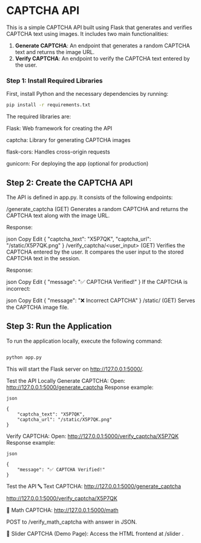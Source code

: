 # CAPTCHA API

This is a simple CAPTCHA API built using Flask that generates and verifies CAPTCHA text using images. It includes two main functionalities:

1. **Generate CAPTCHA**: An endpoint that generates a random CAPTCHA text and returns the image URL.
2. **Verify CAPTCHA**: An endpoint to verify the CAPTCHA text entered by the user.


### Step 1: Install Required Libraries

First, install Python and the necessary dependencies by running:

```bash
pip install -r requirements.txt

```
The required libraries are:

Flask: Web framework for creating the API

captcha: Library for generating CAPTCHA images

flask-cors: Handles cross-origin requests

gunicorn: For deploying the app (optional for production)

## Step 2: Create the CAPTCHA API
The API is defined in app.py. It consists of the following endpoints:

/generate_captcha (GET)
Generates a random CAPTCHA and returns the CAPTCHA text along with the image URL.

Response:

json
Copy
Edit
{
    "captcha_text": "X5P7QK",
    "captcha_url": "/static/X5P7QK.png"
}
/verify_captcha/<user_input> (GET)
Verifies the CAPTCHA entered by the user. It compares the user input to the stored CAPTCHA text in the session.

Response:

json
Copy
Edit
{
    "message": "✅ CAPTCHA Verified!"
}
If the CAPTCHA is incorrect:

json
Copy
Edit
{
    "message": "❌ Incorrect CAPTCHA"
}
/static/<filename> (GET)
Serves the CAPTCHA image file.

## Step 3: Run the Application
To run the application locally, execute the following command:

```bash

python app.py
```
This will start the Flask server on http://127.0.0.1:5000/.

Test the API Locally
Generate CAPTCHA: Open: http://127.0.0.1:5000/generate_captcha Response example:
```
json

{
    "captcha_text": "X5P7QK",
    "captcha_url": "/static/X5P7QK.png"
}
```
Verify CAPTCHA: Open: http://127.0.0.1:5000/verify_captcha/X5P7QK Response example:
```
json

{
    "message": "✅ CAPTCHA Verified!"
}
```

Test the API
🔤 Text CAPTCHA:
http://127.0.0.1:5000/generate_captcha

http://127.0.0.1:5000/verify_captcha/X5P7QK

🧮 Math CAPTCHA:
http://127.0.0.1:5000/math

POST to /verify_math_captcha with answer in JSON.

🧩 Slider CAPTCHA (Demo Page):
Access the HTML frontend at /slider .